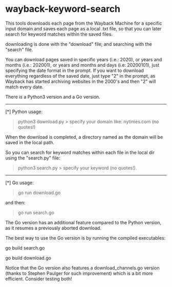 # wayback-keyword-search

This tools downloads each page from the Wayback Machine for a specific input domain and saves each page as a local .txt file, so that you can later search for keyword matches within the saved files.

downloading is done with the "download" file; and searching with the "search" file.

You can download pages saved in specific years (i.e.: 2020), or years and months (i.e.: 202001), or years and months and days (i.e: 20200101), just specifying the date format in the prompt. If you want to download everything regardless of the saved date, just type "2" in the prompt, as Wayback has started archiving websites in the 2000's and then "2" will match every date.

There is a Python3 version and a Go version.

--------------------------

[*] Python usage:

> python3 download.py > specify your domain like: nytimes.com (no quotes!)

When the download is completed, a directory named as the domain will be saved in the local path.

So you can search for keyword matches within each file in the local dir using the "search.py" file:

> python3 search.py > specify your keyword (no quotes!).

--------------------------

[*] Go usage:

> go run download.go

and then:

> go run search.go

The Go version has an additional feature compared to the Python version, as it resumes a previously aborted download.

The best way to use the Go version is by running the compiled executables:

go build search.go

go build download.go

Notice that the Go version also features a download_channels.go version (thanks to Stephen Paulger for such improvement) which is a bit more efficient. Consider testing both!
